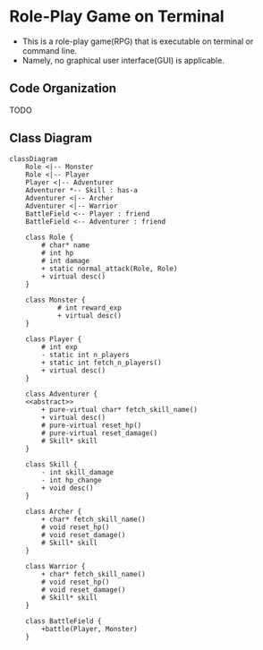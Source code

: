 # Role-Play Game on Terminal

* This is a role-play game(RPG) that is executable on terminal or command line. 
* Namely, no graphical user interface(GUI) is applicable.

## Code Organization
TODO

## Class Diagram
```mermaid
classDiagram
    Role <|-- Monster
    Role <|-- Player
    Player <|-- Adventurer 
    Adventurer *-- Skill : has-a
    Adventurer <|-- Archer
    Adventurer <|-- Warrior
    BattleField <-- Player : friend
    BattleField <-- Adventurer : friend

    class Role {
        # char* name
        # int hp
        # int damage
        + static normal_attack(Role, Role)
        + virtual desc()
    }

    class Monster {
            # int reward_exp
            + virtual desc()
    }

    class Player {
        # int exp
        - static int n_players
        + static int fetch_n_players()
        + virtual desc()
    }

    class Adventurer {
    <<abstract>>
        + pure-virtual char* fetch_skill_name()
        + virtual desc()
        # pure-virtual reset_hp()
        # pure-virtual reset_damage()
        # Skill* skill
    }

    class Skill {
        - int skill_damage
        - int hp_change
        + void desc()
    }

    class Archer {
        + char* fetch_skill_name()
        # void reset_hp()
        # void reset_damage()
        # Skill* skill
    }

    class Warrior {
        + char* fetch_skill_name()
        # void reset_hp()
        # void reset_damage()
        # Skill* skill
    }

    class BattleField {
        +battle(Player, Monster)
    }
```
